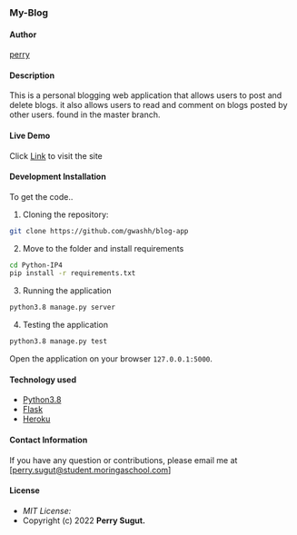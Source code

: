 ### My-Blog

#### Author

[perry](https://github.com/gwashh)

#### Description
This is a personal blogging web application that allows users to post and delete blogs. it also allows users to read and comment on blogs posted by other users. found in the master branch.


#### Live Demo

Click [Link](https://blog-indepedent-project.herokuapp.com/) to visit the site

#### Development Installation
To get the code..

1. Cloning the repository:
  ```bash
  git clone https://github.com/gwashh/blog-app
  ```
2. Move to the folder and install requirements
  ```bash
  cd Python-IP4
  pip install -r requirements.txt
  ```

3. Running the application
  ```bash
  python3.8 manage.py server
  ```
4. Testing the application
  ```bash
  python3.8 manage.py test
  ```
Open the application on your browser `127.0.0.1:5000`.

#### Technology used

* [Python3.8](https://www.python.org/)
* [Flask](http://flask.pocoo.org/)
* [Heroku](https://heroku.com)


#### Contact Information 

If you have any question or contributions, please email me at [perry.sugut@student.moringaschool.com] 

#### License
* *MIT License:*
* Copyright (c) 2022 **Perry Sugut.**
